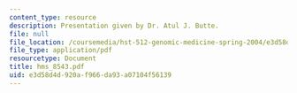 ```yaml
---
content_type: resource
description: Presentation given by Dr. Atul J. Butte.
file: null
file_location: /coursemedia/hst-512-genomic-medicine-spring-2004/e3d58d4d920af966da93a07104f56139_hms_8543.pdf
file_type: application/pdf
resourcetype: Document
title: hms_8543.pdf
uid: e3d58d4d-920a-f966-da93-a07104f56139
---
```

